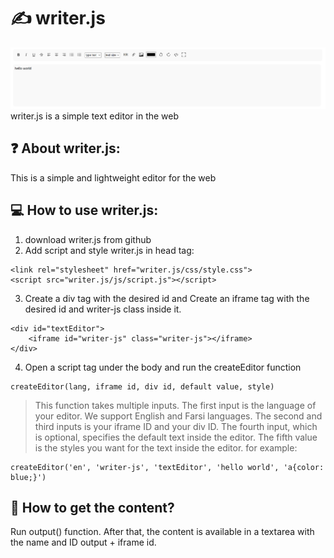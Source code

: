 # ✍ writer.js
<img src="image/writer-js.png">
writer.js is a simple text editor in the web

## ❓ About writer.js:
This is a simple and lightweight editor for the web

## 💻 How to use writer.js:
1. download writer.js from github
2. Add script and style writer.js in head tag:
```
<link rel="stylesheet" href="writer.js/css/style.css">
<script src="writer.js/js/script.js"></script>
```
3. Create a div tag with the desired id and Create an iframe tag with the desired id and writer-js class inside it.
```
<div id="textEditor">
    <iframe id="writer-js" class="writer-js"></iframe>
</div>
```
4. Open a script tag under the body and run the createEditor function
```
createEditor(lang, iframe id, div id, default value, style)
```
> This function takes multiple inputs. The first input is the language of your editor. We support English and Farsi languages. The second and third inputs is your iframe ID and your div ID. The fourth input, which is optional, specifies the default text inside the editor. The fifth value is the styles you want for the text inside the editor.
for example:
```
createEditor('en', 'writer-js', 'textEditor', 'hello world', 'a{color: blue;}')
```
## 📃 How to get the content?
Run output() function.
After that, the content is available in a textarea with the name and ID output + iframe id.
